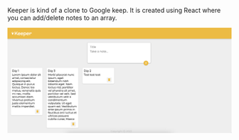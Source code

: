 Keeper is kind of a clone to Google keep. It is created using React where you can add/delete notes to an array. 

<img src="keeper.png"/>


